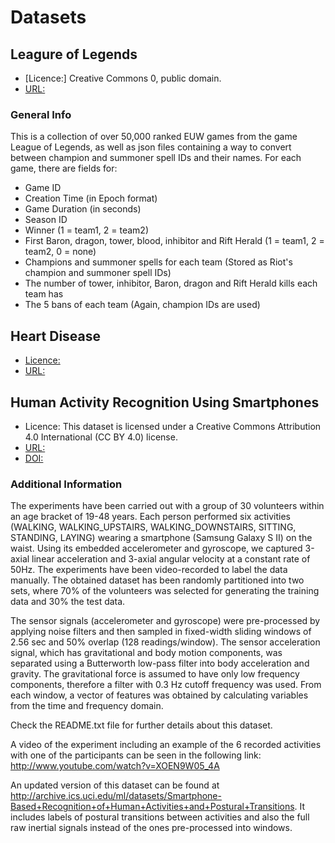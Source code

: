 # Datasets


## Leagure of Legends
*  [Licence:] Creative Commons 0, public domain.
*  [URL:](https://www.kaggle.com/datasets/datasnaek/league-of-legends)

### General Info

This is a collection of over 50,000 ranked EUW games from the game League of Legends, as well as json files containing a way to convert between champion and summoner spell IDs and their names. For each game, there are fields for:

*  Game ID
*  Creation Time (in Epoch format)
*  Game Duration (in seconds)
*  Season ID
*  Winner (1 = team1, 2 = team2)
*  First Baron, dragon, tower, blood, inhibitor and Rift Herald (1 = team1, 2 = team2, 0 = none)
*  Champions and summoner spells for each team (Stored as Riot's champion and summoner spell IDs)
*  The number of tower, inhibitor, Baron, dragon and Rift Herald kills each team has
*  The 5 bans of each team (Again, champion IDs are used)

## Heart Disease
*  [Licence:](https://creativecommons.org/publicdomain/zero/1.0/)
*  [URL:](https://www.kaggle.com/datasets/data855/heart-disease)


## Human Activity Recognition Using Smartphones
*  Licence: This dataset is licensed under a Creative Commons Attribution 4.0 International (CC BY 4.0) license.
*  [URL:](https://archive.ics.uci.edu/dataset/240/human+activity+recognition+using+smartphones)
*  [DOI:](https://doi.org/10.24432/C54S4K)

### Additional Information

The experiments have been carried out with a group of 30 volunteers within an age bracket of 19-48 years. Each person performed six activities (WALKING, WALKING_UPSTAIRS, WALKING_DOWNSTAIRS, SITTING, STANDING, LAYING) wearing a smartphone (Samsung Galaxy S II) on the waist. Using its embedded accelerometer and gyroscope, we captured 3-axial linear acceleration and 3-axial angular velocity at a constant rate of 50Hz. The experiments have been video-recorded to label the data manually. The obtained dataset has been randomly partitioned into two sets, where 70% of the volunteers was selected for generating the training data and 30% the test data. 

The sensor signals (accelerometer and gyroscope) were pre-processed by applying noise filters and then sampled in fixed-width sliding windows of 2.56 sec and 50% overlap (128 readings/window). The sensor acceleration signal, which has gravitational and body motion components, was separated using a Butterworth low-pass filter into body acceleration and gravity. The gravitational force is assumed to have only low frequency components, therefore a filter with 0.3 Hz cutoff frequency was used. From each window, a vector of features was obtained by calculating variables from the time and frequency domain.

Check the README.txt file for further details about this dataset. 

A video of the experiment including an example of the 6 recorded activities with one of the participants can be seen in the following link: http://www.youtube.com/watch?v=XOEN9W05_4A

An updated version of this dataset can be found at http://archive.ics.uci.edu/ml/datasets/Smartphone-Based+Recognition+of+Human+Activities+and+Postural+Transitions. It includes labels of postural transitions between activities and also the full raw inertial signals instead of the ones pre-processed into windows. 


